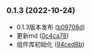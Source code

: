 ## <small>0.1.3 (2022-10-24)</small>

* 0.1.3版本发布 ([b09708d](https://github.com/2401345934/vue3-alan-vite-component/commit/b09708d))
* 更新md ([0c4ca78](https://github.com/2401345934/vue3-alan-vite-component/commit/0c4ca78))
* 组件库初始化 ([94ced8b](https://github.com/2401345934/vue3-alan-vite-component/commit/94ced8b))



